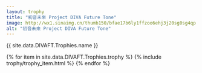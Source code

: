 ```yaml
---
layout: trophy
title: "初音未來 Project DIVA Future Tone"
image: http://wx1.sinaimg.cn/thumb150/bfae17b6ly1ffzoo6ehj3j20sg0sg4qp
alt: "初音未來 Project DIVA Future Tone"
---
```


<tr><td colspan="4"><p>{{ site.data.DIVAFT.Trophies.name }}</p></td></tr>

{% for item in site.data.DIVAFT.Trophies.trophy %}
{% include trophy/trophy_item.html %}
{% endfor %}
